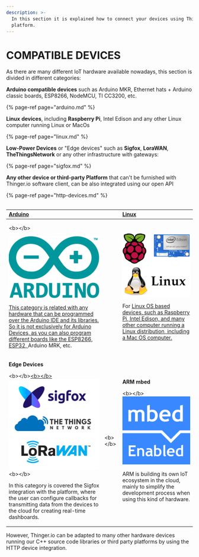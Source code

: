 ```yaml
---
description: >-
  In this section it is explained how to connect your devices using Thinger.io
  platform.
---
```


# COMPATIBLE DEVICES

As there are many different IoT hardware available nowadays, this section is divided in different categories: 

**Arduino compatible devices** such as Arduino MKR,  Ethernet hats + Arduino classic boards, ESP8266, NodeMCU, TI CC3200, etc. 

{% page-ref page="arduino.md" %}

**Linux** **devices**, including **Raspberry Pi**, Intel Edison and any other Linux computer running Linux or MacOs

{% page-ref page="linux.md" %}

**Low-Power Devices** or "Edge devices" such as **Sigfox**, **LoraWAN**, **TheThingsNetwork** or any other infrastructure with gateways:

{% page-ref page="sigfox.md" %}

**Any other device or third-party Platform** that can't be furnished with Thinger.io software client, can be also integrated using our open API

{% page-ref page="http-devices.md" %}

## 

<table>
  <thead>
    <tr>
      <th style="text-align:left"><a href="arduino.md">Arduino</a>
      </th>
      <th style="text-align:left"></th>
      <th style="text-align:left"><a href="linux.md">Linux</a>
      </th>
    </tr>
  </thead>
  <tbody>
    <tr>
      <td style="text-align:left">
        <p>&lt;b&gt;&lt;/b&gt;<a href="arduino.md"><b> </b></a>
        </p>
        <p><a href="arduino.md"><img src="../.gitbook/assets/arduino-logo.png" alt/></a>
        </p>
        <p></p>
        <p><a href="arduino.md"> </a>
        </p>
        <p></p>
        <p><a href="arduino.md">This category is related with any hardware that can be programmed over the Arduino IDE and its libraries. So it is not exclusively for Arduino Devices, as you can also program different boards like the ESP8266, ESP32, </a>Arduino
          MRK, etc.</p>
      </td>
      <td style="text-align:left"></td>
      <td style="text-align:left">
        <p><a href="linux.md"><img src="../.gitbook/assets/imagen1.png" alt/></a>
        </p>
        <p>For <a href="linux.md">Linux OS based devices, such as  Raspberry Pi, Intel Edison, and many other computer running a Linux distribution, including a Mac OS computer.</a>
        </p>
      </td>
    </tr>
    <tr>
      <td style="text-align:left">
        <p><b>Edge Devices</b>
        </p>
        <p>&lt;b&gt;&lt;/b&gt;<a href="sigfox.md">&lt;b&gt;&lt;/b&gt;<img src="../.gitbook/assets/edge-devices-thinger.io (1).png" alt/><b> </b></a>&lt;b&gt;&lt;/b&gt;</p>
        <p>In this category is covered the Sigfox integration with the platform,
          where the user can configure callbacks for transmitting data from the devices
          to the cloud for creating real-time dashboards.<b> </b>
        </p>
      </td>
      <td style="text-align:left">&lt;b&gt;&lt;/b&gt;</td>
      <td style="text-align:left">
        <p><b>ARM mbed</b>
        </p>
        <p>&lt;b&gt;&lt;/b&gt;
          <img src="../.gitbook/assets/mbed-enabled-logo.png"
          alt/>
        </p>
        <p>ARM is building its own IoT ecosystem in the cloud, mainly to simplify
          the development process when using this kind of hardware.</p>
      </td>
    </tr>
  </tbody>
</table>However, Thinger.io can be adapted to many other hardware devices running our C++ source code libraries or third party platforms by using the HTTP device integration. 

